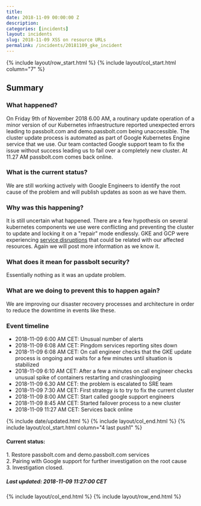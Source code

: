 ```yaml
---
title:
date: 2018-11-09 00:00:00 Z
description:
categories: [incidents]
layout: incidents
slug: 2018-11-09 XSS on resource URLs
permalink: /incidents/20181109_gke_incident
---
```


{% include layout/row_start.html %}
{% include layout/col_start.html column="7" %}
## Summary

### What happened?

On Friday 9th of November 2018 6.00 AM, a routinary update operation of a minor version of our Kubernetes 
infraestructure reported unexpected errors leading to passbolt.com and demo.passbolt.com being unaccessible. 
The cluster update process is automated as part of Google Kubernetes Engine service that we use. Our team 
contacted Google support team to fix the issue without success leading us to fail over a completely new cluster. 
At 11.27 AM passbolt.com comes back online.

### What is the current status?

We are still working actively with Google Engineers to identify the root cause of the problem and will publish 
updates as soon as we have them.

### Why was this happening?

It is still uncertain what happened. There are a few hypothesis on several kubernetes components we use were 
conflicting and preventing the cluster to update and locking it on a "repair" mode endlessly. GKE and GCP were 
experiencing [service disruptions](https://status.cloud.google.com/incident/container-engine/18005) that could be 
related with our affected resources. Again we will post more information as we know it.

### What does it mean for passbolt security?

Essentially nothing as it was an update problem.

### What are we doing to prevent this to happen again?

We are improving our disaster recovery processes and architecture in order to reduce the downtime in events like these.

### Event timeline

*   2018-11-09 6:00 AM CET: Unusual number of alerts
*   2018-11-09 6:08 AM CET: Pingdom services reporting sites down
*   2018-11-09 6:08 AM CET: On call engineer checks that the GKE update process is ongoing and waits for a few minutes until situation is stabilized
*   2018-11-09 6:10 AM CET: After a few a minutes on call engineer checks unusual spike of containers restarting and crashinglooping
*   2018-11-09 6.30 AM CET: the problem is escalated to SRE team
*   2018-11-09 7:30 AM CET: First strategy is to try to fix the current cluster
*   2018-11-09 8:00 AM CET: Start called google support engineers
*   2018-11-09 8:45 AM CET: Started failover process to a new cluster
*   2018-11-09 11:27 AM CET: Services back online

{% include date/updated.html %}
{% include layout/col_end.html %}
{% include layout/col_start.html column="4 last push1" %}

<div class="tldr message success">
    <h4>Current status:</h4>
    1. Restore passbolt.com and demo.passbolt.com services<br>
    2. Pairing with Google support for further investigation on the root cause<br>
    3. Investigation closed.
    <h5>Last updated: 2018-11-09 11:27:00 CET</h5>
</div>

{% include layout/col_end.html %}
{% include layout/row_end.html %}
